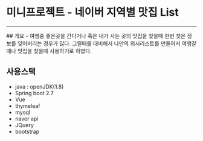 # 미니프로젝트 - 네이버 지역별 맛집 List
<hr>
## 개요
- 여행중 좋은곳을 간다거나 혹은 내가 사는 곳의 맛집을 찾을때 한번 찾은 정보를 잊어버리는 경우가 많다.
그럴때를 대비해서 나만의 위시리스트를 만들어서 여행갈때나 맛집을 찾을때 사용하기로 하였다.

## 사용스택
- java : openJDK(1.8)
- Spring boot 2.7
- Vue
- thymeleaf
- mysql
- naver api
- JQuery
- bootstrap

